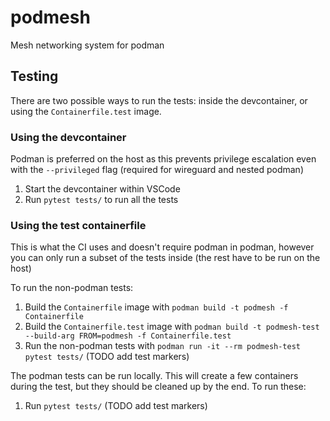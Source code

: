 # podmesh
Mesh networking system for podman

## Testing

There are two possible ways to run the tests: inside the devcontainer, or using the `Containerfile.test` image.

### Using the devcontainer

Podman is preferred on the host as this prevents privilege escalation even with the `--privileged` flag (required for wireguard and nested podman)

1. Start the devcontainer within VSCode
2. Run `pytest tests/` to run all the tests

### Using the test containerfile

This is what the CI uses and doesn't require podman in podman, however you can only run a subset of the tests inside (the rest have to be run on the host)

To run the non-podman tests:

1. Build the `Containerfile` image with `podman build -t podmesh -f Containerfile`
2. Build the `Containerfile.test` image with `podman build -t podmesh-test --build-arg FROM=podmesh -f Containerfile.test`
3. Run the non-podman tests with `podman run -it --rm podmesh-test pytest tests/` (TODO add test markers)

The podman tests can be run locally. This will create a few containers during the test, but they should be cleaned up by the end. To run these:

1. Run `pytest tests/` (TODO add test markers)